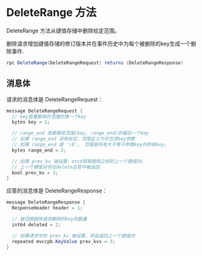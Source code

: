 # DeleteRange 方法

DeleteRange 方法从键值存储中删除给定范围。

删除请求增加键值存储的修订版本并在事件历史中为每个被删除的key生成一个删除事件.

```java
rpc DeleteRange(DeleteRangeRequest) returns (DeleteRangeResponse)
```

## 消息体

请求的消息体是 DeleteRangeRequest：

```java
message DeleteRangeRequest {
  // key是要删除的范围的第一个key
  bytes key = 1;

  // range_end 是要删除范围[key, range_end)的最后一个key
  // 如果 range_end 没有给定，范围定义为仅包含key参数
  // 如果 range_end 是 '\0'， 范围是所有大于等于参数key的所有key。
  bytes range_end = 2;

  // 如果 prev_kv 被设置，etcd获取删除之前的上一个键值对。
  // 上一个键值对将在delete应答中被返回
  bool prev_kv = 3;
}
```

应答的消息体是 DeleteRangeResponse：

```java
message DeleteRangeResponse {
  ResponseHeader header = 1;

  // 被范围删除请求删除的key的数量
  int64 deleted = 2;

  // 如果请求中的 prev_kv 被设置，将会返回上一个键值对
  repeated mvccpb.KeyValue prev_kvs = 3;
}
```